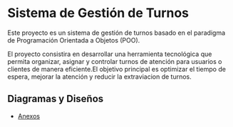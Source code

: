 # Sistema de Gestión de Turnos

Este proyecto es un sistema de gestión de turnos basado en el paradigma de Programación Orientada a Objetos (POO).

El proyecto consistira en desarrollar una herramienta tecnológica que permita organizar, asignar y controlar turnos de atención para usuarios o clientes de manera eficiente.El objetivo principal es optimizar el tiempo de espera, mejorar la atención y reducir la extraviacion de turnos.

## Diagramas y Diseños  
- [Anexos](anexos.md)

